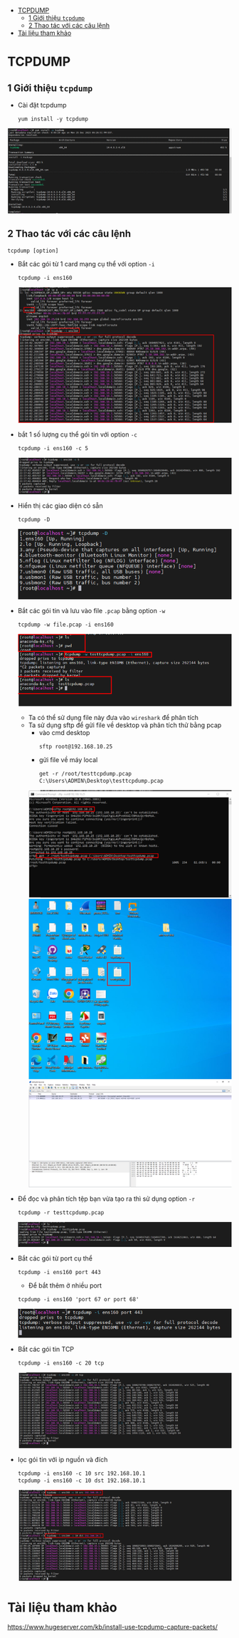 - [TCPDUMP](#tcpdump)
  - [1 Giới thiệu `tcpdump`](#1-giới-thiệu-tcpdump)
  - [2 Thao tác với các câu lệnh](#2-thao-tác-với-các-câu-lệnh)
- [Tài liệu tham khảo](#tài-liệu-tham-khảo)
# TCPDUMP
## 1 Giới thiệu `tcpdump`


- Cài đặt tcpdump

    ```
    yum install -y tcpdump
    ```
![Alt](/thuctap/anh/Screenshot_629.png)
## 2 Thao tác với các câu lệnh
  ```
  tcpdump [option]
  ```
- Bắt các gói từ 1 card mạng cụ thể với option `-i`
  ```
  tcpdump -i ens160
  ```
  ![Alt](/thuctap/anh/Screenshot_630.png)

- bắt 1 số lượng cụ thể gói tin với option `-c`
  ```
  tcpdump -i ens160 -c 5
  ```
  ![Alt](/thuctap/anh/Screenshot_631.png)

- Hiển thị các giao diện có sẵn
  ```
  tcpdump -D
  ```
  ![Alt](/thuctap/anh/Screenshot_632.png)

- Bắt các gói tin và lưu vào file `.pcap` bằng option `-w`
    ```
    tcpdump -w file.pcap -i ens160
    ```
  ![Alt](/thuctap/anh/Screenshot_633.png)
  - Ta có thể sử dụng file này đưa vào `wireshark` để phân tích
  - Ta sử dụng sftp để gửi file về desktop và phân tích thử bằng pcap
    - vào cmd desktop 
        ```
        sftp root@192.168.10.25
        ```
    - gửi file về máy local
        ```
        get -r /root/testtcpdump.pcap C:\Users\ADMIN\Desktop\testtcpdump.pcap
        ```
    ![Alt](/thuctap/anh/Screenshot_634.png)
    ![Alt](/thuctap/anh/Screenshot_635.png)
    ![Alt](/thuctap/anh/Screenshot_636.png)
- Để đọc và phân tích tệp bạn vừa tạo ra thì sử dụng option `-r`
  ```
  tcpdump -r testtcpdump.pcap
  ```
  ![Alt](/thuctap/anh/Screenshot_637.png)

- Bắt các gói từ port cụ thể
  ```
  tcpdump -i ens160 port 443
  ```
  - Để bắt thêm ở nhiều port
  ```
  tcpdump -i ens160 'port 67 or port 68'
  ```
  ![Alt](/thuctap/anh/Screenshot_638.png)
- Bắt các gói tin TCP
  ```
  tcpdump -i ens160 -c 20 tcp
  ```
  ![Alt](/thuctap/anh/Screenshot_639.png)
- lọc gói tin với ip nguồn và đích
  ```
  tcpdump -i ens160 -c 10 src 192.168.10.1
  tcpdump -i ens160 -c 10 dst 192.168.10.1
  ```
  ![Alt](/thuctap/anh/Screenshot_640.png)
# Tài liệu tham khảo
https://www.hugeserver.com/kb/install-use-tcpdump-capture-packets/